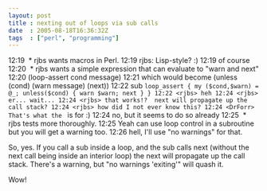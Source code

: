```yaml
---
layout: post
title : nexting out of loops via sub calls
date  : 2005-08-18T16:36:32Z
tags  : ["perl", "programming"]
---
```

12:19  * rjbs wants macros in Perl.
12:19 <DrForr> rjbs: Lisp-style? :)
12:19 <rjbs> of course
12:20  * rjbs wants a simple expression that can evaluate to "warn and next"
12:20 <rjbs> (loop-assert cond message)
12:21 <rjbs> which would become (unless (cond) (warn message) (next))
12:22 <DrForr> sub `loop_assert { my ($cond,$warn) = @_; unless($cond) { warn $warn; next } }
12:22 <rjbs> heh
12:24 <rjbs> er... wait...
12:24 <rjbs> that works!?  next will propagate up the call stack?
12:24 <rjbs> how did I not ever know this?
12:24 <DrForr> That's what the ` is for :)
12:24 <rjbs> no, but it seems to do so already
12:25  * rjbs tests more thoroughly.
12:25 <broquaint> Yeah can use loop control in a subroutine but you will get a warning too.
12:26 <rjbs> hell, I'll use "no warnings" for that.

So, yes.  If you call a sub inside a loop, and the sub calls next (without the next call being inside an interior loop) the next will propagate up the call stack.  There's a warning, but "no warnings 'exiting'" will quash it.

Wow!
